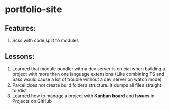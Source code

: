 # portfolio-site

## Features:
1. Scss with code split to modules

## Lessons:
1. Learned that module bundler with a dev server is crucial when building a project with more than one language extensions 
(Like combining TS and Sass would cause a lot of trouble without a dev server on watch mode)
2. Parcel does not create build folders structure. It dumps all files straight to /dist
3. Learned how to manage a project with **Kanban board** and **Issues** in Projects on GitHub
